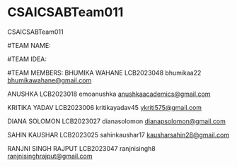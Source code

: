 # CSAICSABTeam011
CSAICSABTeam011

#TEAM NAME:

#TEAM IDEA:

#TEAM MEMBERS:
BHUMIKA WAHANE LCB2023048 bhumikaa22 bhumikawahane@gmail.com

ANUSHKA LCB2023018 emoanushka anushkaacademics@gmail.com

KRITIKA YADAV LCB2023006 kritikayadav45 ykriti575@gmail.com

DIANA SOLOMON LCB2023027 dianasolomon dianapsolomon@gmail.com

SAHIN KAUSHAR LCB2023025 sahinkaushar17 kausharsahin28@gmail.com

RANJNI SINGH RAJPUT LCB2023047 ranjnisingh8 ranjnisinghrajput@gmail.com
